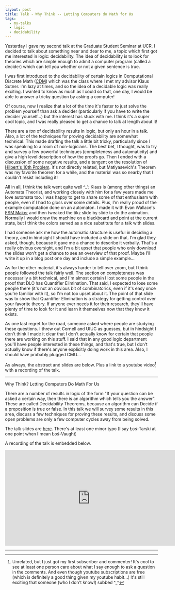 ```yaml
---
layout: post
title: Talk - Why Think -- Letting Computers do Math for Us
tags:
  - my-talks
  - logic
  - decidability
---
```


Yesterday I gave my second talk at the Graduate Student Seminar at UCR.
I decided to talk about something near and dear to me, a topic which first
got me interested in logic: decidability.
The idea of decidability is to look for theories which are simple enough to
admit a computer program (called a <span class="defn">decider</span>)
which can tell you whether or not a given sentence is true. 

I was first introduced to the decidability of certain logics in 
Computational Discrete Math ([CDM](https://cs.cmu.edu/~sutner/CDM/index.html)) 
which was the class where I met my advisor Klaus Sutner. I'm lazy at times, 
and so the idea of a decidable logic was really exciting. I wanted to 
know as much as I could so that, one day, I would be able to answer a tricky 
question by asking a computer!

Of course, now I realize that a lot of the time it's faster to just
solve the problem yourself than ask a decider 
(particularly if you have to write the decider yourself...) but 
the interest has stuck with me. I think it's a super cool topic,
and I was really pleased to get a chance to talk at length about it!

There are a _ton_ of decidability results in logic, but only an hour
in a talk. Also, a lot of the techniques for proving decidability are
somewhat technical. This made drafting the talk a little bit tricky, 
particularly since I was speaking to a room of non-logicians. 
The best bet, I thought, was to try and survey a
few powerful techniques (completeness and automaticity) 
and give a high level description of how the proofs go. Then I ended with a 
discussion of some negative results, and a tangent on the 
resolution of [Hilbert's 10th Problem](https://en.wikipedia.org/wiki/Hilbert%27s_tenth_problem).
It's not directly related, but Matiyasevich's Theorem was my favorite
theorem for a while, and the material was so nearby that I couldn't resist including it!

All in all, I think the talk went quite well ^_^. Klaus is (among other things)
an Automata Theorist, and working closely with him for a few years 
made me love automata too. I was happy to get to share some of that
enthusiasm with people, even if I had to gloss over some details. 
Plus, I'm really proud of the example computation done on an automaton. 
I made it with Evan Wallace's [FSM Maker](http://madebyevan.com/fsm) and
then tweaked the tikz slide by slide to do the animation. Normally I would
draw the machine on a blackboard and point at the current state, but I think the colors served
as a nice substitute for a talk with slides.

I had someone ask me how the automatic structure is useful in 
deciding a theory, and in hindsight I should have included a slide on that.
I'm glad they asked, though, because it gave me a chance to describe it 
verbally. That's a really obvious oversight, and I'm a bit upset that
people who only download the slides won't get a chance to see an 
overview of that proof. Maybe I'll write it up in a blog post one day
and include a simple example... 

As for the other material, it's always harder to tell over zoom,
but I think people followed the talk fairly well.
The section on completeness was necessarily a bit technical, and I'm
almost certain I lost some people in the proof that $\mathsf{DLO}$ has
Quantifier Elimination. That said, I expected to lose some people there
(it's not an obvious bit of combinatorics, even if it's easy once you're
familiar with it), so I'm not too upset about it. The point of that slide
was to show that Quantifier Elimination is a strategy for getting control
over your favorite theory. If anyone ever needs it for their research,
they'll have plenty of time to look for it and learn it themselves
now that they know it exists.

As one last regret for the road, someone asked where people are studying 
these questions. I threw out Cornell and UIUC as guesses, but in hindsight
I don't think I made it clear that I don't actually know for certain
that people there are working on this stuff. I said that in any good logic
department you'll have people interested in these things, and that's true,
but I don't actually know if there's anyone explicitly doing work in this area.
Also, I should have probably plugged CMU...

As always, the abstract and slides are below. Plus a link to a 
youtube video[^1] with a recording of the talk.

[^1]: 
    Unrelated, but I just got my first subscriber and commenter! 
    It's cool to see at least one person care about what I say
    enough to ask a question in the comments. And even though 
    youtube subscriptions are free (which is definitely a good 
    thing given my youtube habit...) it's still exciting that
    someone (who I don't know!) subbed ^_^

---

Why Think? Letting Computers Do Math For Us

There are a number of results in logic of the form "If your question can be
asked a certain way, then there is an algorithm which tells you the answer".
These are called Decidability Theorems, because an algorithm can Decide
if a proposition is true or false. In this talk we will survey some results in this
area, discuss a few techniques for proving these results, and discuss some
open problems are only a few computer cycles away from being solved.

The talk slides are [here](/assets/docs/why-think/talk.pdf).
There's at least one minor typo 
(I say Łoś-Tarski at one point when I mean Łoś-Vaught)

A recording of the talk is embedded below.

<iframe width="560" height="315" src="https://www.youtube.com/embed/ClmQ3OW11Qg" frameborder="0" allow="accelerometer; autoplay; clipboard-write; encrypted-media; gyroscope; picture-in-picture" allowfullscreen></iframe>

---
